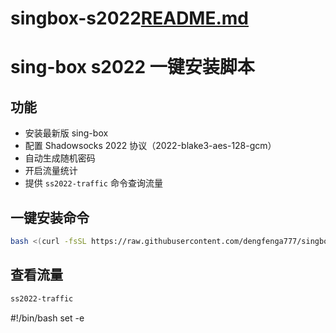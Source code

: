 # singbox-s2022[README.md](https://github.com/user-attachments/files/21783146/README.md)
# sing-box s2022 一键安装脚本

## 功能
- 安装最新版 sing-box
- 配置 Shadowsocks 2022 协议（2022-blake3-aes-128-gcm）
- 自动生成随机密码
- 开启流量统计
- 提供 `ss2022-traffic` 命令查询流量

## 一键安装命令
```bash
bash <(curl -fsSL https://raw.githubusercontent.com/dengfenga777/singbox-s2022/main/s2022_auto.sh)
```

## 查看流量
```bash
ss2022-traffic
```
#!/bin/bash
set -e

